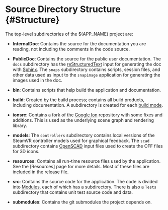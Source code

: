 # Source Directory Structure {#Structure}

The top-level subdirectories of the $(APP_NAME) project are:

  - **InternalDoc**: Contains the source for the documentation you are reading,
    not including the comments in the code source.

  - **PublicDoc**: Contains the source for the public user documentation. The
    `docs` subdirectory has the
    [reStructuredText](https://docutils.sourceforge.io/rst.html) input for
    generating the doc with [Sphinx](https://www.sphinx-doc.org). The `snaps`
    subdirectory contains scripts, session files, and other data used as input
    to the `snapimage` application for generating the images used in the doc.

  - **bin**: Contains scripts that help build the application and documentation.

  - **build**: Created by the build process; contains all build products,
    including documentation. A subdirectory is created for each [build
    mode](BuildModes).

  - **ionsrc**: Contains a fork of the [Google
    Ion](https://github.com/google/ion) repository with some fixes and
    additions. This is used as the underlying scene graph and rendering
    library.

  - **models**: The `controllers` subdirectory contains local versions of the
    SteamVR controller models used for graphical feedback. The `scad`
    subdirectory contains [OpenSCAD](https://openscad.org) input files used to
    create the OFF files for 3D icons.

  - **resources**: Contains all run-time resource files used by the
    application. See the [Resources] page for more details. Most of these files
    are included in the release file.

  - **src**: Contains the source code for the application. The code is divided
    into [Modules](#Modules), each of which has a subdirectory. There is also a
    `Tests` subdirectory that contains unit test source code and data.

  - **submodules**: Contains the git submodules the project depends on.
